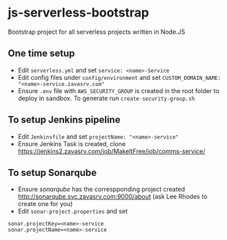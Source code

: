 # js-serverless-bootstrap
Bootstrap project for all serverless projects written in Node.JS

## One time setup 
* Edit `serverless.yml` and set `service: <name>-Service`
* Edit config files under `config/environment` and set `CUSTOM_DOMAIN_NAME: "<name>-service.zavasrv.com"`
* Ensure `.env` file with `AWS_SECURITY_GROUP` is created in the root folder to deploy in sandbox. To generate run `create-security-group.sh`

## To setup Jenkins pipeline
* Edit `Jenkinsfile` and set `projectName: "<name>-service"`
* Ensure Jenkins Task is created, clone https://jenkins2.zavasrv.com/job/MakeItFree/job/comms-service/ 

## To setup Sonarqube
* Ensure _sonarqube_ has the correspponding project created http://sonarqube.svc.zavasrv.com:9000/about (ask Lee Rhodes to create one for you)
* Edit `sonar-project.properties` and set 
```
sonar.projectKey=<name>-service
sonar.projectName=<name>-service
```



